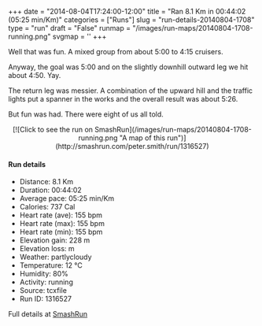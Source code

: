 +++
date = "2014-08-04T17:24:00-12:00"
title = "Ran 8.1 Km in 00:44:02 (05:25 min/Km)"
categories = ["Runs"]
slug = "run-details-20140804-1708"
type = "run"
draft = "False"
runmap = "/images/run-maps/20140804-1708-running.png"
svgmap = '<polyline points="100 26, 91 36, 84 41, 79 50, 74 48, 69 49, 62 52, 61 55, 58 54, 35 71, 32 72, 25 73, 0 71, 1 71, 19 73, 23 73, 30 73, 33 72, 37 71, 57 54, 61 55, 62 52, 64 51, 73 49, 79 50, 84 41, 90 35, 92 34, 98 27">'
+++

Well that was fun. A mixed group from about 5:00  to 4:15 cruisers. 

Anyway, the goal was 5:00 and on the slightly downhill outward leg we hit about 4:50. Yay. 

The return leg was messier. A combination of the upward hill and the traffic lights put a spanner in the works and the overall result was about 5:26. 

But fun was had. There were eight of us all told. 



<!--more-->

<center>
[![Click to see the run on SmashRun](/images/run-maps/20140804-1708-running.png "A map of this run")](http://smashrun.com/peter.smith/run/1316527)
</center>

#### Run details

* Distance: 8.1 Km
* Duration: 00:44:02
* Average pace: 05:25 min/Km
* Calories: 737 Cal
* Heart rate (ave): 155 bpm
* Heart rate (max): 155 bpm
* Heart rate (min): 155 bpm
* Elevation gain: 228 m
* Elevation loss:  m
* Weather: partlycloudy
* Temperature: 12 &deg;C
* Humidity: 80%
* Activity: running
* Source: tcxfile
* Run ID: 1316527

Full details at [SmashRun](http://smashrun.com/peter.smith/run/1316527)